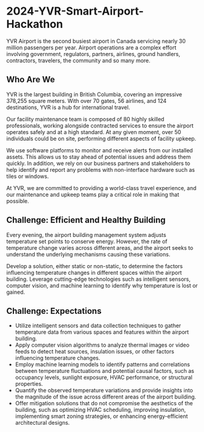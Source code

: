 # 2024-YVR-Smart-Airport-Hackathon
YVR Airport is the second busiest airport in Canada servicing nearly 30 million passengers per year. Airport operations are a complex effort involving government, regulators, partners, airlines, ground handlers, contractors, travelers, the community and so many more.


## Who Are We
YVR is the largest building in British Columbia, covering an impressive 378,255 square meters. With over 70 gates, 56
airlines, and 124 destinations, YVR is a hub for international travel.

Our facility maintenance team is composed of 80 highly skilled professionals, working alongside contracted services to
ensure the airport operates safely and at a high standard. At any given moment, over 50 individuals could be on site,
performing different aspects of facility upkeep.

We use software platforms to monitor and receive alerts from our installed assets. This allows us to stay ahead of
potential issues and address them quickly. In addition, we rely on our business partners and stakeholders to help
identify and report any problems with non-interface hardware such as tiles or windows.

At YVR, we are committed to providing a world-class travel experience, and our maintenance and upkeep teams play a
critical role in making that possible.


## Challenge: Efficient and Healthy Building
Every evening, the airport building management system adjusts temperature set points to conserve energy. However, the rate of temperature change varies across different areas, and the airport seeks to understand the underlying mechanisms causing these variations.

Develop a solution, either static or non-static, to determine the factors influencing temperature changes in different spaces within the airport building. Leverage cutting-edge technologies such as intelligent sensors, computer vision, and machine learning to identify why temperature is lost or gained.


## Challenge: Expectations
* Utilize intelligent sensors and data collection techniques to gather temperature data from various spaces and features within the airport building. 
* Apply computer vision algorithms to analyze thermal images or video feeds to detect heat sources, insulation issues, or other factors influencing temperature changes. 
* Employ machine learning models to identify patterns and correlations between temperature fluctuations and potential causal factors, such as occupancy levels, sunlight exposure, HVAC performance, or structural properties. 
* Quantify the observed temperature variations and provide insights into the magnitude of the issue across different areas of the airport building. 
* Offer mitigation solutions that do not compromise the aesthetics of the building, such as optimizing HVAC scheduling, improving insulation, implementing smart zoning strategies, or enhancing energy-efficient architectural designs.


